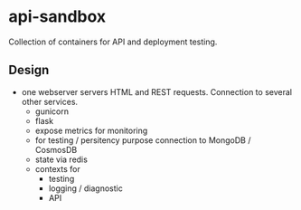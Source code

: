 # api-sandbox

Collection of containers for API and deployment testing.

## Design

- one webserver servers HTML and REST requests. Connection to several other services.
  - gunicorn
  - flask
  - expose metrics for monitoring
  - for testing / persitency purpose connection to MongoDB / CosmosDB
  - state via redis
  - contexts for
    - testing
    - logging / diagnostic
    - API
 
